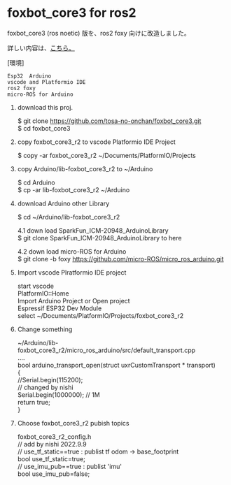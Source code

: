 # foxbot_core3 for ros2
foxbot_core3 (ros noetic) 版を、ros2 foxy 向けに改造しました。 

詳しい内容は、[こちら。](http://www.netosa.com/blog/2022/10/ros2-esp32arduino.html)  
  
[環境]  
    
    Esp32  Arduino  
    vscode and Platformio IDE  
    ros2 foxy  
    micro-ROS for Arduino  

   
1. download this proj.  
    
    $ git clone https://github.com/tosa-no-onchan/foxbot_core3.git  
    $ cd foxbot_core3  
  
2. copy foxbot_core3_r2 to vscode Platformio IDE Project  
    
    $ copy -ar foxbot_core3_r2 ~/Documents/PlatformIO/Projects  


3. copy Arduino/lib-foxbot_core3_r2 to ~/Arduino
    
    $ cd Arduino  
    $ cp -ar lib-foxbot_core3_r2 ~/Arduino  
  
  

4. download Arduino other Library 
    
    $ cd ~/Arduino/lib-foxbot_core3_r2  
    
    4.1 down load SparkFun_ICM-20948_ArduinoLibrary  
    $ git clone SparkFun_ICM-20948_ArduinoLibrary to here  
    
    4.2 down load micro-ROS for Arduino  
    $ git clone -b foxy https://github.com/micro-ROS/micro_ros_arduino.git  

5. Import vscode Plratformio IDE project  
    
    start vscode  
    PlatformIO::Home  
      Import Arduino Project or Open project  
      Espressif ESP32 Dev Module  
      select ~/Documents/PlatformIO/Projects/foxbot_core3_r2  

6. Change something 
    
    ~/Arduino/lib-foxbot_core3_r2/micro_ros_arduino/src/default_transport.cpp  
      ....   
      bool arduino_transport_open(struct uxrCustomTransport * transport)  
      {  
        //Serial.begin(115200);  
        // changed by nishi  
        Serial.begin(1000000);    // 1M  
        return true;  
      }  
    
7. Choose foxbot_core3_r2 pubish topics    
    
    foxbot_core3_r2_config.h    
    // add by nishi 2022.9.9    
    // use_tf_static==true : publist tf odom -> base_footprint   
    bool use_tf_static=true;    
    // use_imu_pub==true : publist 'imu'   
    bool use_imu_pub=false;    
    
    

   

